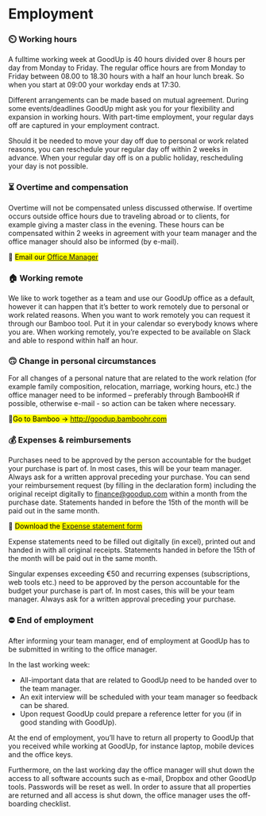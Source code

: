 <h1 style="margin-top: 1em;">Employment</h1>

### ⏲️ Working hours
A fulltime working week at GoodUp is 40 hours divided over 8 hours per day from Monday to Friday. The regular office hours are from Monday to Friday between 08.00 to 18.30 hours
with a half an hour lunch break. So when you start at 09:00 your workday ends at 17:30.

Different arrangements can be made based on mutual agreement. During some
events/deadlines GoodUp might ask you for your flexibility and expansion in working hours.
With part-time employment, your regular days off are captured in your employment contract.

Should it be needed to move your day off due to personal or work related reasons, you can
reschedule your regular day off within 2 weeks in advance. When your regular day off is on a public holiday, rescheduling your day is not possible.

### ⏳ Overtime and compensation
Overtime will not be compensated unless discussed otherwise. If overtime occurs outside office hours due to traveling abroad or to clients, for example giving a master class in the
evening. These hours can be compensated within 2 weeks in agreement with your team manager and the office manager should also be informed (by e-mail).

:email: <mark>Email our [Office Manager](mailto:bregje@goodup.com "Mail Bregje")</mark>

### 🏠 Working remote
We like to work together as a team and use our GoodUp office as a default, however it can
happen that it’s better to work remotely due to personal or work related reasons. When you want to work remotely you can request it through our Bamboo tool. Put it in your calendar so everybody knows where you are. When working remotely, you’re expected to be available on Slack and able to respond within half an hour.

### 🙃 Change in personal circumstances
For all changes of a personal nature that are related to the work relation (for example family
composition, relocation, marriage, working hours, etc.) the office manager need to be
informed – preferably through BambooHR if possible, otherwise e-mail - so action can be
taken where necessary.

🎍<mark>Go to Bamboo -> http://goodup.bamboohr.com</mark>


### 💰 Expenses & reimbursements 
Purchases need to be approved by the person accountable for the budget your purchase is part of. In most cases, this will be your team manager. Always ask for a written approval preceding your purchase. 
You can send your reimbursement request (by filling in the declaration form) including the original receipt digitally  to finance@goodup.com within a month from the purchase date. Statements handed in before the 15th of the month will be paid out in the same month.

🧾 <mark> Download the [Expense statement form](https://www.dropbox.com/s/9he7knlghxuj3m1/Expense%20form%20GoodUp%202019%20TEMPLATE.xls?dl=0 "Expense statement")</mark>

Expense statements need to be filled out digitally (in excel), printed out and handed in with all original receipts.
Statements handed in before the 15th of the month will be paid out in the same month.

Singular expenses exceeding €50 and recurring expenses (subscriptions, web tools etc.)
need to be approved by the person accountable for the budget your purchase is part of. In
most cases, this will be your team manager. Always ask for a written approval preceding
your purchase.

### ⛔ End of employment
After informing your team manager, end of employment at GoodUp has to be submitted in
writing to the office manager. 

In the last working week:
- All-important data that are related to GoodUp need to be handed over to the team
manager.
-	An exit interview will be scheduled with your team manager so feedback can be
shared.
-	Upon request GoodUp could prepare a reference letter for you (if in good standing
with GoodUp).

At the end of employment, you’ll have to return all property to GoodUp that you received
while working at GoodUp, for instance laptop, mobile devices and the office keys.

Furthermore, on the last working day the office manager will shut down the access to all
software accounts such as e-mail, Dropbox and other GoodUp tools. Passwords will be reset
as well. In order to assure that all properties are returned and all access is shut down, the
office manager uses the off-boarding checklist.
